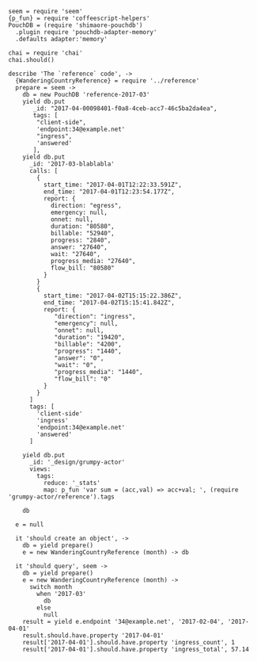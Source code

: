     seem = require 'seem'
    {p_fun} = require 'coffeescript-helpers'
    PouchDB = (require 'shimaore-pouchdb')
      .plugin require 'pouchdb-adapter-memory'
      .defaults adapter:'memory'

    chai = require 'chai'
    chai.should()

    describe 'The `reference` code', ->
      {WanderingCountryReference} = require '../reference'
      prepare = seem ->
        db = new PouchDB 'reference-2017-03'
        yield db.put
           _id: "2017-04-00098401-f0a8-4ceb-acc7-46c5ba2da4ea",
           tags: [
            "client-side",
            'endpoint:34@example.net'
            "ingress",
            'answered'
           ],
        yield db.put
          _id: '2017-03-blablabla'
          calls: [
            {
              start_time: "2017-04-01T12:22:33.591Z",
              end_time: "2017-04-01T12:23:54.177Z",
              report: {
                direction: "egress",
                emergency: null,
                onnet: null,
                duration: "80580",
                billable: "52940",
                progress: "2840",
                answer: "27640",
                wait: "27640",
                progress_media: "27640",
                flow_bill: "80580"
              }
            }
            {
              start_time: "2017-04-02T15:15:22.386Z",
              end_time: "2017-04-02T15:15:41.842Z",
              report: {
                 "direction": "ingress",
                 "emergency": null,
                 "onnet": null,
                 "duration": "19420",
                 "billable": "4200",
                 "progress": "1440",
                 "answer": "0",
                 "wait": "0",
                 "progress_media": "1440",
                 "flow_bill": "0"
              }
            }
          ]
          tags: [
            'client-side'
            'ingress'
            'endpoint:34@example.net'
            'answered'
          ]

        yield db.put
          _id: '_design/grumpy-actor'
          views:
            tags:
              reduce: '_stats'
              map: p_fun 'var sum = (acc,val) => acc+val; ', (require 'grumpy-actor/reference').tags

        db

      e = null

      it 'should create an object', ->
        db = yield prepare()
        e = new WanderingCountryReference (month) -> db

      it 'should query', seem ->
        db = yield prepare()
        e = new WanderingCountryReference (month) ->
          switch month
            when '2017-03'
              db
            else
              null
        result = yield e.endpoint '34@example.net', '2017-02-04', '2017-04-01'
        result.should.have.property '2017-04-01'
        result['2017-04-01'].should.have.property 'ingress_count', 1
        result['2017-04-01'].should.have.property 'ingress_total', 57.14
